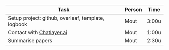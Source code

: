 | Task                                               | Person                                          | Time      |
| -------------------------------------------------- | ----------------------------------------------- | --------- |
| Setup project: github, overleaf, template, logbook | Mout                                            | 3:00u     |
| Contact with [Chatlayer.ai](https://chatlayer.ai/) | Mout                                            | 1:00u     |
| Summarise papers                                   | Mout                                            | 2:30u     |


